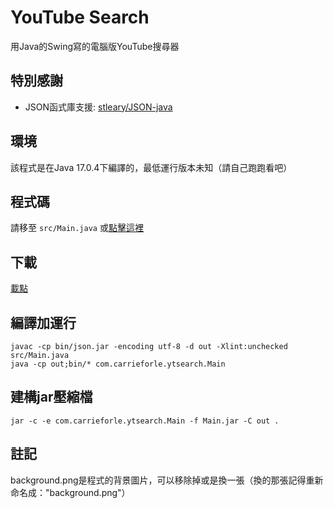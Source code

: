 # YouTube Search
用Java的Swing寫的電腦版YouTube搜尋器

## 特別感謝
- JSON函式庫支援: [stleary/JSON-java](https://github.com/stleary/JSON-java)

## 環境
該程式是在Java 17.0.4下編譯的，最低運行版本未知（請自己跑跑看吧）

## 程式碼
請移至 `src/Main.java` 或[點擊這裡](/src/Main.java)

## 下載
[載點](https://github.com/10835/YouTube-Search/releases/download/latest/yt-search.jar)

## 編譯加運行
    javac -cp bin/json.jar -encoding utf-8 -d out -Xlint:unchecked src/Main.java
    java -cp out;bin/* com.carrieforle.ytsearch.Main
    
## 建構jar壓縮檔
    jar -c -e com.carrieforle.ytsearch.Main -f Main.jar -C out .

## 註記
background.png是程式的背景圖片，可以移除掉或是換一張（換的那張記得重新命名成："background.png"）
